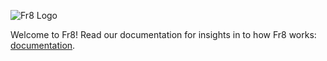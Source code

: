 ![Fr8 Logo](https://github.com/Fr8org/Fr8Core/blob/master/Docs/img/Fr8Logo.png)

Welcome to Fr8! Read our documentation for insights in to how Fr8 works: [documentation](https://github.com/Fr8org/Fr8Core/blob/master/Docs/Home.md).
